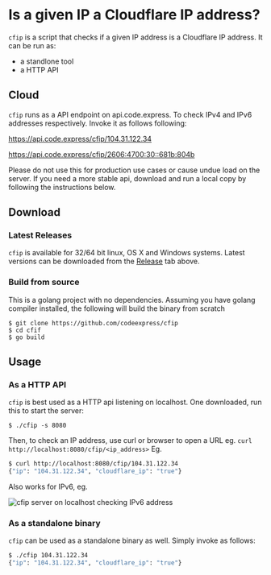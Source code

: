 # Is a given IP a Cloudflare IP address?
`cfip` is a script that checks if a given IP address is a Cloudflare IP address. It can be run as:
- a standlone tool
- a HTTP API

## Cloud
`cfip` runs as a API endpoint on api.code.express. To check IPv4 and IPv6 addresses respectively. Invoke it as follows following:

https://api.code.express/cfip/104.31.122.34

https://api.code.express/cfip/2606:4700:30::681b:804b

Please do not use this for production use cases or cause undue load on the server. If you need a more stable api, download and run a local copy by following the instructions below.

## Download

### Latest Releases
`cfip` is available for 32/64 bit linux, OS X and Windows systems.
Latest versions can be downloaded from the
[Release](https://github.com/codeexpress/cfip/releases) tab above.

### Build from source
This is a golang project with no dependencies. Assuming you have golang compiler installed,
the following will build the binary from scratch
```
$ git clone https://github.com/codeexpress/cfip
$ cd cfif
$ go build 
```

## Usage

### As a HTTP API
`cfip` is best used as a HTTP api listening on localhost. One downloaded, run this to start the server:
```
$ ./cfip -s 8080
```

Then, to check an IP address, use curl or browser to open a URL eg. `curl http://localhost:8080/cfip/<ip_address>`
Eg.
```sh
$ curl http://localhost:8080/cfip/104.31.122.34
{"ip": "104.31.122.34", "cloudflare_ip": "true"}
```

Also works for IPv6, eg.

![cfip server on localhost checking IPv6 address](https://user-images.githubusercontent.com/14211134/59569036-c5a4f000-9038-11e9-9cd0-03a053398cc7.png)

### As a standalone binary
`cfip` can be used as a standalone binary as well. Simply invoke as follows:
```sh
$ ./cfip 104.31.122.34
{"ip": "104.31.122.34", "cloudflare_ip": "true"}
```
